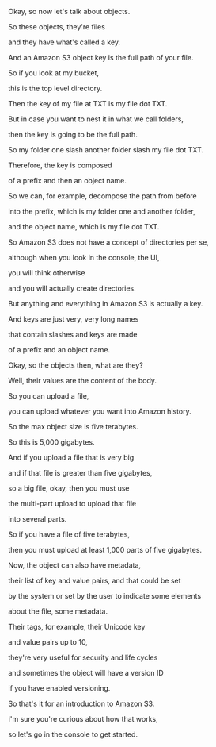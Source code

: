 
Okay, so now let's talk about objects.

So these objects, they're files

and they have what's called a key.

And an Amazon S3 object key is the full path of your file.

So if you look at my bucket,

this is the top level directory.

Then the key of my file at TXT is my file dot TXT.

But in case you want to nest it in what we call folders,

then the key is going to be the full path.

So my folder one slash another folder slash my file dot TXT.

Therefore, the key is composed

of a prefix and then an object name.

So we can, for example, decompose the path from before

into the prefix, which is my folder one and another folder,

and the object name, which is my file dot TXT.

So Amazon S3 does not have a concept of directories per se,

although when you look in the console, the UI,

you will think otherwise

and you will actually create directories.

But anything and everything in Amazon S3 is actually a key.

And keys are just very, very long names

that contain slashes and keys are made

of a prefix and an object name.

Okay, so the objects then, what are they?

Well, their values are the content of the body.

So you can upload a file,

you can upload whatever you want into Amazon history.

So the max object size is five terabytes.

So this is 5,000 gigabytes.

And if you upload a file that is very big

and if that file is greater than five gigabytes,

so a big file, okay, then you must use

the multi-part upload to upload that file

into several parts.

So if you have a file of five terabytes,

then you must upload at least 1,000 parts of five gigabytes.

Now, the object can also have metadata,

their list of key and value pairs, and that could be set

by the system or set by the user to indicate some elements

about the file, some metadata.

Their tags, for example, their Unicode key

and value pairs up to 10,

they're very useful for security and life cycles

and sometimes the object will have a version ID

if you have enabled versioning.

So that's it for an introduction to Amazon S3.

I'm sure you're curious about how that works,

so let's go in the console to get started.